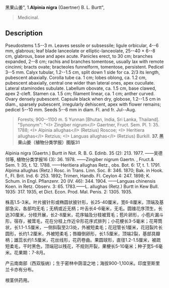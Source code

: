 黑果山姜",
1.**Alpinia nigra** (Gaertner) B. L. Burtt",

> Medicinal.

## Description
Pseudostems 1.5--3 m. Leaves sessile or subsessile; ligule orbicular, 4--6 mm, glabrous; leaf blade lanceolate or elliptic-lanceolate, 25--40 × 6--8 cm, glabrous, base and apex acute. Panicles erect, to 30 cm; branches expanded, 2--8 cm; rachis and branches tomentose, usually lax with remote cincinni; bracts ovate; bracteoles funnelform, tomentose, persistent. Pedicel 3--5 mm. Calyx tubular, 1.2--1.5 cm, split down 1 side for ca. 2/3 its length, pubescent abaxially. Corolla tube ca. 1 cm; lobes oblong, ca. 1.2 cm, pubescent abaxially, central one wider than lateral ones, apex cucullate. Lateral staminodes subulate. Labellum obovate, ca. 1.5 cm, base clawed, apex 2-cleft. Stamen ca. 1.5 cm; filament linear, ca. 1 cm; anther curved. Ovary densely pubescent. Capsule black when dry, globose, 1.2--1.5 cm in diam., sparsely pubescent, irregularly dehiscent, apex with flower remains; pedicel 5--10 mm. Seeds 5--6 mm in diam. Fl. and fr. Jul--Aug.

> Forests; 900--1100 m. S Yunnan [Bhutan, India, Sri Lanka, Thailand].
  "Synonym": "&lt;I&gt; Zingiber nigrum&lt;/I&gt; Gaertner, Fruct. Sem. Pl. 1: 35. 1788; &lt;I&gt; Alpinia allughas&lt;/I&gt; (Retzius) Roscoe; &lt;I&gt; Heritiera allughas&lt;/I&gt; Retzius; &lt;I&gt; Languas allughas&lt;/I&gt; (Retzius) Burkill.
**37. 黑果山姜（植物分类学报）图版31**

Alpinia nigra (Gaertn.) Burtt in Not. R. B. G. Edinb. 35 (2): 213. 1977. ——吴德邻等, 植物分类学报16 (3): 36. 1978. ——Zingiber nigrum Gaertn. , Fruct.& Sem. 1: 35, t. 12. 1788. ——Heritiera allughas Retz., obs. Bot. 6: 17, t. 1. 1791. Alpima allughas (Retz.) Rosc. in Trans. Linn. Soc. 8: 346. 1870; Bak. in Hook. f., Fl. Brit. Ind. 6: 253. 1892; Trimen, Handb. Fl. Ceylon 4: 247. 1898; K. Schum. in Engl. Pflanzenr. 20 (IV. 46): 344. 1904. ——Languas chinensis Koen. in Retz. Observ. 3: 65. 1783.——L. allughas (Retz.) Burtt in Kew Bull. 1935: 317. 1935, et Dict. Econ. Prod. Mal. Penis. 2: 1305. 1935.

株高1.5-3米。叶片披针形或椭圆状披针形，长25-40厘米，宽6-8厘米，顶端及基部急尖，各部均无毛；无柄或近无柄；叶舌长4-6毫米，无毛。圆锥花序顶生，长达30厘米，分枝开展，长2-8厘米，花序轴及分枝被茸毛；苞片卵形，小苞片漏斗形，宿存，被茸毛，花在分枝上作近伞形花序式排列；小花梗长3-5毫米；花萼筒状，长1.1-1.5厘米，一侧斜裂至2/3处，外被短柔毛；花冠管长1厘米，花冠裂片长圆形，长约1.2厘米，外被短柔毛；唇瓣倒卵形，长1.5厘米，顶端2裂，基部具瓣柄；雄蕊长约1.5厘米，花丝线形，花药卷曲。果圆球形，直径1.2-1.5厘米，被疏短柔毛，干时黑色，顶端冠以残花，不规则开裂，果梗长5-10毫米；种子宽5-6毫米。花果期：7-8月。

产云南南部（西双版纳）；生于密林中荫湿之地；海拔900-1,100米。印度至斯里兰卡亦有分布。

根茎供药用。
